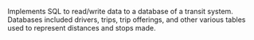 Implements SQL to read/write data to a database of a transit system. Databases included drivers, trips, trip offerings, and other various tables used to represent distances and stops made.